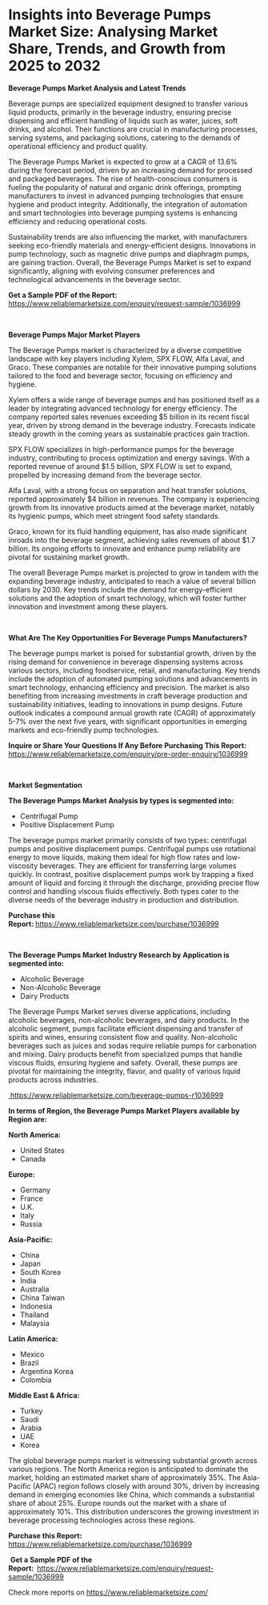 <p><h1>Insights into Beverage Pumps Market Size: Analysing Market Share, Trends, and Growth from 2025 to 2032</h1></p><p><strong>Beverage Pumps Market Analysis and Latest Trends</strong></p>
<p><p>Beverage pumps are specialized equipment designed to transfer various liquid products, primarily in the beverage industry, ensuring precise dispensing and efficient handling of liquids such as water, juices, soft drinks, and alcohol. Their functions are crucial in manufacturing processes, serving systems, and packaging solutions, catering to the demands of operational efficiency and product quality.</p><p>The Beverage Pumps Market is expected to grow at a CAGR of 13.6% during the forecast period, driven by an increasing demand for processed and packaged beverages. The rise of health-conscious consumers is fueling the popularity of natural and organic drink offerings, prompting manufacturers to invest in advanced pumping technologies that ensure hygiene and product integrity. Additionally, the integration of automation and smart technologies into beverage pumping systems is enhancing efficiency and reducing operational costs.</p><p>Sustainability trends are also influencing the market, with manufacturers seeking eco-friendly materials and energy-efficient designs. Innovations in pump technology, such as magnetic drive pumps and diaphragm pumps, are gaining traction. Overall, the Beverage Pumps Market is set to expand significantly, aligning with evolving consumer preferences and technological advancements in the beverage sector.</p></p>
<p><strong>Get a Sample PDF of the Report:&nbsp;</strong> <a href="https://www.reliablemarketsize.com/enquiry/request-sample/1036999?utm_campaign=2233&utm_medium=2&utm_source=Github&utm_content=ia&utm_term=21022025&utm_id=beverage-pumps">https://www.reliablemarketsize.com/enquiry/request-sample/1036999</a></p>
<p>&nbsp;</p>
<p><strong>Beverage Pumps Major Market Players</strong></p>
<p><p>The Beverage Pumps market is characterized by a diverse competitive landscape with key players including Xylem, SPX FLOW, Alfa Laval, and Graco. These companies are notable for their innovative pumping solutions tailored to the food and beverage sector, focusing on efficiency and hygiene.</p><p>Xylem offers a wide range of beverage pumps and has positioned itself as a leader by integrating advanced technology for energy efficiency. The company reported sales revenues exceeding $5 billion in its recent fiscal year, driven by strong demand in the beverage industry. Forecasts indicate steady growth in the coming years as sustainable practices gain traction.</p><p>SPX FLOW specializes in high-performance pumps for the beverage industry, contributing to process optimization and energy savings. With a reported revenue of around $1.5 billion, SPX FLOW is set to expand, propelled by increasing demand from the beverage sector.</p><p>Alfa Laval, with a strong focus on separation and heat transfer solutions, reported approximately $4 billion in revenues. The company is experiencing growth from its innovative products aimed at the beverage market, notably its hygienic pumps, which meet stringent food safety standards.</p><p>Graco, known for its fluid handling equipment, has also made significant inroads into the beverage segment, achieving sales revenues of about $1.7 billion. Its ongoing efforts to innovate and enhance pump reliability are pivotal for sustaining market growth.</p><p>The overall Beverage Pumps market is projected to grow in tandem with the expanding beverage industry, anticipated to reach a value of several billion dollars by 2030. Key trends include the demand for energy-efficient solutions and the adoption of smart technology, which will foster further innovation and investment among these players.</p></p>
<p>&nbsp;</p>
<p><strong>What Are The Key Opportunities For Beverage Pumps Manufacturers?</strong></p>
<p><p>The beverage pumps market is poised for substantial growth, driven by the rising demand for convenience in beverage dispensing systems across various sectors, including foodservice, retail, and manufacturing. Key trends include the adoption of automated pumping solutions and advancements in smart technology, enhancing efficiency and precision. The market is also benefiting from increasing investments in craft beverage production and sustainability initiatives, leading to innovations in pump designs. Future outlook indicates a compound annual growth rate (CAGR) of approximately 5-7% over the next five years, with significant opportunities in emerging markets and eco-friendly pump technologies.</p></p>
<p><strong>Inquire or Share Your Questions If Any Before Purchasing This Report:</strong> <a href="https://www.reliablemarketsize.com/enquiry/pre-order-enquiry/1036999?utm_campaign=2233&utm_medium=2&utm_source=Github&utm_content=ia&utm_term=21022025&utm_id=beverage-pumps">https://www.reliablemarketsize.com/enquiry/pre-order-enquiry/1036999</a></p>
<p>&nbsp;</p>
<p><strong>Market Segmentation</strong></p>
<p><strong>The Beverage Pumps Market Analysis by types is segmented into:</strong></p>
<p><ul><li>Centrifugal Pump</li><li>Positive Displacement Pump</li></ul></p>
<p><p>The beverage pumps market primarily consists of two types: centrifugal pumps and positive displacement pumps. Centrifugal pumps use rotational energy to move liquids, making them ideal for high flow rates and low-viscosity beverages. They are efficient for transferring large volumes quickly. In contrast, positive displacement pumps work by trapping a fixed amount of liquid and forcing it through the discharge, providing precise flow control and handling viscous fluids effectively. Both types cater to the diverse needs of the beverage industry in production and distribution.</p></p>
<p><strong>Purchase this Report:&nbsp;</strong><a href="https://www.reliablemarketsize.com/purchase/1036999?utm_campaign=2233&utm_medium=2&utm_source=Github&utm_content=ia&utm_term=21022025&utm_id=beverage-pumps">https://www.reliablemarketsize.com/purchase/1036999</a></p>
<p>&nbsp;</p>
<p><strong>The Beverage Pumps Market Industry Research by Application is segmented into:</strong></p>
<p><ul><li>Alcoholic Beverage</li><li>Non-Alcoholic Beverage</li><li>Dairy Products</li></ul></p>
<p><p>The Beverage Pumps Market serves diverse applications, including alcoholic beverages, non-alcoholic beverages, and dairy products. In the alcoholic segment, pumps facilitate efficient dispensing and transfer of spirits and wines, ensuring consistent flow and quality. Non-alcoholic beverages such as juices and sodas require reliable pumps for carbonation and mixing. Dairy products benefit from specialized pumps that handle viscous fluids, ensuring hygiene and safety. Overall, these pumps are pivotal for maintaining the integrity, flavor, and quality of various liquid products across industries.</p></p>
<p><a href="https://www.reliablemarketsize.com/beverage-pumps-r1036999?utm_campaign=2233&utm_medium=2&utm_source=Github&utm_content=ia&utm_term=21022025&utm_id=beverage-pumps">&nbsp;https://www.reliablemarketsize.com/beverage-pumps-r1036999</a></p>
<p><strong>In terms of Region, the Beverage Pumps Market Players available by Region are:</strong></p>
<p>
    <p> <strong> North America: </strong>
        <ul>
            <li>United States</li>
            <li>Canada</li>
        </ul>
        </p> 
    <p> <strong> Europe: </strong>
        <ul>
            <li>Germany</li>
            <li>France</li>
            <li>U.K.</li>
            <li>Italy</li>
            <li>Russia</li>
        </ul>
        </p> 
    <p> <strong> Asia-Pacific: </strong>
        <ul>
            <li>China</li>
            <li>Japan</li>
            <li>South Korea</li>
            <li>India</li>
            <li>Australia</li>
            <li>China Taiwan</li>
            <li>Indonesia</li>
            <li>Thailand</li>
            <li>Malaysia</li>
        </ul>
        </p> 
    <p> <strong> Latin America: </strong>
        <ul>
            <li>Mexico</li>
            <li>Brazil</li>
            <li>Argentina Korea</li>
            <li>Colombia</li>
        </ul>
        </p> 
    <p> <strong> Middle East & Africa: </strong>
        <ul>
            <li>Turkey</li>
            <li>Saudi</li>
            <li>Arabia</li>
            <li>UAE</li>
            <li>Korea</li>
        </ul>
    </p>
    </p>
<p><p>The global beverage pumps market is witnessing substantial growth across various regions. The North America region is anticipated to dominate the market, holding an estimated market share of approximately 35%. The Asia-Pacific (APAC) region follows closely with around 30%, driven by increasing demand in emerging economies like China, which commands a substantial share of about 25%. Europe rounds out the market with a share of approximately 10%. This distribution underscores the growing investment in beverage processing technologies across these regions.</p></p>
<p><strong>Purchase this Report: </strong><a href="https://www.reliablemarketsize.com/purchase/1036999?utm_campaign=2233&utm_medium=2&utm_source=Github&utm_content=ia&utm_term=21022025&utm_id=beverage-pumps">https://www.reliablemarketsize.com/purchase/1036999</a></p>
<p>&nbsp;<strong>Get a Sample PDF of the Report:&nbsp;&nbsp;</strong><a href="https://www.reliablemarketsize.com/enquiry/request-sample/1036999?utm_campaign=2233&utm_medium=2&utm_source=Github&utm_content=ia&utm_term=21022025&utm_id=beverage-pumps">https://www.reliablemarketsize.com/enquiry/request-sample/1036999</a></p>
<p><strong></strong></p>
<p>Check more reports on <a href="https://www.reliablemarketsize.com/?utm_campaign=2233&utm_medium=2&utm_source=Github&utm_content=ia&utm_term=21022025&utm_id=beverage-pumps">https://www.reliablemarketsize.com/</a></p>